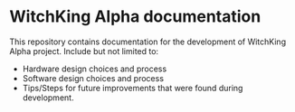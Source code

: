 # WitchKing Alpha documentation

This repository contains documentation for the development of WitchKing Alpha project. Include but not limited to:

* Hardware design choices and process
* Software design choices and process
* Tips/Steps for future improvements that were found during development.
